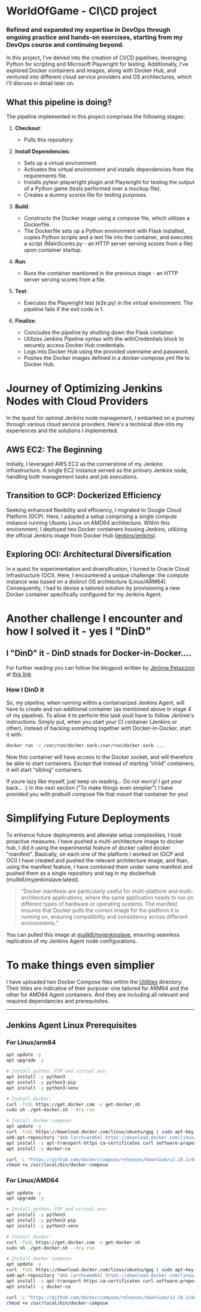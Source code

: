 # WorldOfGame - CI\CD project
### Refined and expanded my expertise in DevOps through ongoing practice and hands-on exercises, starting from my DevOps course and continuing beyond.

In this project, I've delved into the creation of CI/CD pipelines, leveraging Python for scripting and Microsoft Playwright for testing. 
Additionally, I've explored Docker containers and images, along with Docker Hub, and ventured into different cloud service providers and OS architectures, which I'll discuss in detail later on.

## What this pipeline is doing?

The pipeline implemented in this project comprises the following stages:

1. **Checkout**:
    - Pulls this repository.

2. **Install Dependencies**:
    - Sets up a virtual environment.
    - Activates the virtual environment and installs dependencies from the requirements file.
    - Installs pytest-playwright plugin and Playwright for testing the output of a Python game (tests performed over a mockup file).
    - Creates a dummy scores file for testing purposes.

3. **Build**:
    - Constructs the Docker image using a compose file, which utilizes a Dockerfile.
    - The Dockerfile sets up a Python environment with Flask installed, copies Python scripts and a text file into the container, and executes a script (MainScores.py - an HTTP server serving scores from a file) upon container startup.

4. **Run**:
    - Runs the container mentioned in the previous stage - an HTTP server serving scores from a file.

5. **Test**:
    - Executes the Playwright test (e2e.py) in the virtual environment. The pipeline fails if the exit code is 1.

6. **Finalize**:
    - Concludes the pipeline by shutting down the Flask container.
    - Utilizes Jenkins Pipeline syntax with the withCredentials block to securely access Docker Hub credentials.
    - Logs into Docker Hub using the provided username and password.
    - Pushes the Docker images defined in a docker-compose.yml file to Docker Hub.


# Journey of Optimizing Jenkins Nodes with Cloud Providers

In the quest for optimal Jenkins node management, I embarked on a journey through various cloud service providers. Here's a technical dive into my experiences and the solutions I implemented.

## AWS EC2: The Beginning

Initially, I leveraged AWS EC2 as the cornerstone of my Jenkins infrastructure. A single EC2 instance served as the primary Jenkins node, handling both management tasks and job executions.

## Transition to GCP: Dockerized Efficiency

Seeking enhanced flexibility and efficiency, I migrated to Google Cloud Platform (GCP). Here, I adopted a setup comprising a single compute instance running Ubuntu Linux on AMD64 architecture. Within this environment, I deployed two Docker containers housing Jenkins, utilizing the official Jenkins image from Docker Hub ([jenkins/jenkins](https://hub.docker.com/r/jenkins/jenkins)). 

## Exploring OCI: Architectural Diversification

In a quest for experimentation and diversification, I turned to Oracle Cloud Infrastructure (OCI). Here, I encountered a unique challenge: the compute instance was based on a distinct OS architecture (Linux/ARM64). Consequently, I had to devise a tailored solution by provisioning a new Docker container specifically configured for my Jenkins Agent.

# Another challenge I encounter and how I solved it - yes I "DinD"

## I "DinD" it - DinD stnads for Docker-in-Docker....
For further reading you can follow the blogpost written by [Jérôme Petazzoni](https://github.com/jpetazzo) at [this link](https://jpetazzo.github.io/2015/09/03/do-not-use-docker-in-docker-for-ci/)

### How I DinD it
So, my pipeline, when running within a containarized Jenkins Agent, will have to create and run additional container (as mentioned above in stage 4 of my pipeline).
To allow it to perform this task youll have to follow Jérôme's instructions:
Simply put, when you start your CI container (Jenkins or other), instead of hacking something together with Docker-in-Docker, start it with:
```bash
docker run -v /var/run/docker.sock:/var/run/docker.sock ...
```
Now this container will have access to the Docker socket, and will therefore be able to start containers. 
Except that instead of starting “child” containers, it will start “sibling” containers.

If youre lazy like myself, just keep on reading... Do not worry! I got your back... :)
In the next section ("To make things even simplier") I have provided you with prebuilt compose file that mount that container for you!

# Simplifying Future Deployments

To enhance future deployments and alleviate setup complexities, I took proactive measures. 
I have pushed a multi-architecture image to docker hub, I did it using the experimental feature of docker called docker "manifest".
Basically, on each one of the platform I worked on (GCP and OCI) I have created and pushed the relevant architecture image, and than, using the manifest feature, I have combined them under same manifest and pushed them as a single repository and tag in my dockerhub (mulik6/myjenkinslave:latest).
> "Docker manifests are particularly useful for multi-platform and multi-architecture applications, where the same application needs to run on different types of hardware or operating systems. The manifest ensures that Docker pulls the correct image for the platform it is running on, ensuring compatibility and consistency across different environments."

You can pulled this image at [mulik6/myjenkinslave](https://hub.docker.com/r/mulik6/myjenkinslave/tags), ensuring seamless replication of my Jenkins Agent node configurations.

# To make things even simplier
I have uploaded two Docker Compose files within the [Utilities](https://github.com/Mulik6/WorldOfGame/tree/master/Utilities) directory. 
Their titles are indicative of their purpose: one tailored for ARM64 and the other for AMD64 Agent containers. 
And they are including all relevant and required dependancies and prerequisites.

--------

## Jenkins Agent Linux Prerequisites
### For Linux/arm64

```bash
apt update -y
apt upgrade -y

# Install python, PIP and virtual env:
apt install -y python3
apt install -y python3-pip
apt install -y python3-venv

# Install docker:
curl -fsSL https://get.docker.com -o get-docker.sh
sudo sh ./get-docker.sh --dry-run

# Install docker compose:
apt update -y
curl -fsSL https://download.docker.com/linux/ubuntu/gpg | sudo apt-key add -
add-apt-repository "deb [arch=arm64] https://download.docker.com/linux/ubuntu focal stable"
apt install -y apt-transport-https ca-certificates curl software-properties-common
apt install -y docker-ce

curl -L "https://github.com/docker/compose/releases/download/v2.18.1/docker-compose-$(uname -s)-$(uname -m)" -o /usr/local/bin/docker-compose
chmod +x /usr/local/bin/docker-compose
```
### For Linux/AMD64
```bash
apt update -y
apt upgrade -y

# Install python, PIP and virtual env:
apt install -y python3
apt install -y python3-pip
apt install -y python3-venv

# Install docker:
curl -fsSL https://get.docker.com -o get-docker.sh
sudo sh ./get-docker.sh --dry-run

# Install docker compose:
apt update -y
curl -fsSL https://download.docker.com/linux/ubuntu/gpg | sudo apt-key add -
add-apt-repository "deb [arch=amd64] https://download.docker.com/linux/ubuntu focal stable"
apt install -y apt-transport-https ca-certificates curl software-properties-common
apt install -y docker-ce

curl -L "https://github.com/docker/compose/releases/download/v2.18.1/docker-compose-$(uname -s)-$(uname -m)" -o /usr/local/bin/docker-compose
chmod +x /usr/local/bin/docker-compose
```

